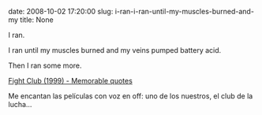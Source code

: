 date: 2008-10-02 17:20:00
slug: i-ran-i-ran-until-my-muscles-burned-and-my
title: None

I ran. 

I ran until my muscles burned and my veins pumped battery acid. 

Then I ran some more.

[Fight Club (1999) - Memorable quotes](http://www.imdb.com/title/tt0137523/quotes)

Me encantan las películas con voz en off: uno de los nuestros, el club de la lucha…

